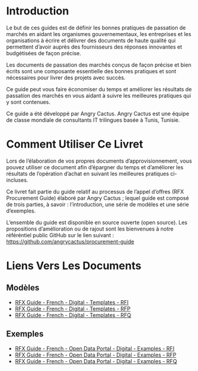 # Introduction

Le but de ces guides est de définir les bonnes pratiques de passation de marchés en aidant les organismes gouvernementaux, les entreprises et les organisations à écrire et délivrer des documents de haute qualité qui permettent d’avoir auprès des fournisseurs des réponses innovantes et budgétisées de façon précise.

Les documents de passation des marchés conçus de façon précise et bien écrits sont une composante essentielle des bonnes pratiques et sont nécessaires pour livrer des projets avec succès.

Ce guide peut vous faire économiser du temps et améliorer les résultats de passation des marchés en vous aidant à suivre les meilleures pratiques qui y sont contenues.

Ce guide a été développé par Angry Cactus. Angry Cactus est une équipe de classe mondiale de consultants IT trilingues basée à Tunis, Tunisie.

# Comment Utiliser Ce Livret

Lors de l’élaboration de vos propres documents d’approvisionnement, vous pouvez utiliser ce document afin d’épargner du temps et d’améliorer les résultats de l’opération d’achat en suivant les meilleures pratiques ci-incluses.

Ce livret fait partie du guide relatif au processus de l’appel d’offres (RFX  Procurement Guide) élaboré par Angry Cactus ; lequel guide est composé de trois parties, à savoir : l’introduction, une série de modèles et une série d’exemples.

 L’ensemble du guide est disponible en source ouverte (open source). Les propositions d’amélioration ou de rajout sont les bienvenues à notre référéntiel public GitHub sur le lien suivant :
https://github.com/angrycactus/procurement-guide

# Liens Vers Les Documents

## Modèles

* [RFX Guide - French - Digital - Templates - RFI](https://docs.google.com/document/d/1kfUzhpOQH6WzmqSljgQ1ZjX-tDXSWVj2D0oUZxjtW1w/edit?usp=sharing)
* [RFX Guide - French - Digital - Templates - RFP](https://docs.google.com/document/d/1Xv7x-hbeEz_ZR-cR9F8EMi-fpUzFzNiuavMRLgyHj9I/edit?usp=sharing)
* [RFX Guide - French - Digital - Templates - RFQ](https://docs.google.com/document/d/1byMaFR1pmjWdugwF6HERhXbHfVCjfXHZdpZquiiea6c/edit?usp=sharing)

## Exemples

* [RFX Guide - French - Open Data Portal - Digital - Examples - RFI](https://docs.google.com/document/d/1NW3riQvSlqtZOrF6KcvMhIycHRmnP0RtnE5grMLkDJc/edit?usp=sharing)
* [RFX Guide - French - Open Data Portal - Digital - Examples - RFP](https://docs.google.com/document/d/10MoImjpBWltCQ7345Pkl43o6CfuLCOHMkGE0OSG2QKY/edit?usp=sharing)
* [RFX Guide - French - Open Data Portal - Digital - Examples - RFQ](https://docs.google.com/document/d/1KWAkUn5zqwB2Y8m2Zy2YLWwafipMLcWbUo82B2q95uw/edit?usp=sharing)